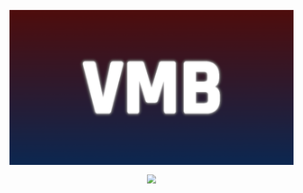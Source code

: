 ![my banner](https://github.com/VMB-DEV/VMB-DEV/blob/main/.gitRes/vmb.png?raw=true)
<p align="center">
   <img src="https://github.com/VMB-DEV/VMB-DEV/blob/main/.gitRes/YUTOPIA.gif">
</p>

<!--
**VMB-DEV/VMB-DEV** is a ✨ _special_ ✨ repository because its `README.md` (this file) appears on your GitHub profile.

Here are some ideas to get you started:

- 🔭 I’m currently working on ...
- 🌱 I’m currently learning ...
- 👯 I’m looking to collaborate on ...
- 🤔 I’m looking for help with ...
- 💬 Ask me about ...
- 📫 How to reach me: ...
- 😄 Pronouns: ...
- ⚡ Fun fact: ...
-->
